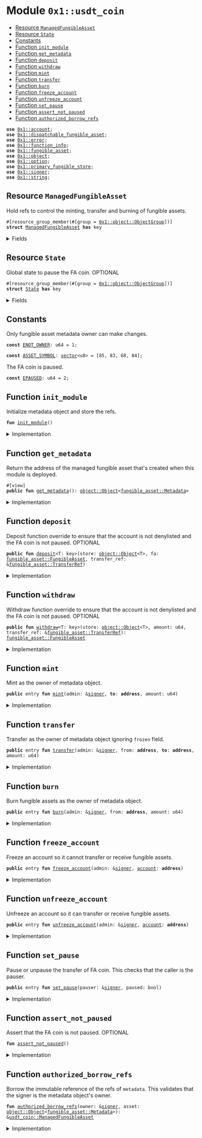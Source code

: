 
<a id="0x1_usdt_coin"></a>

# Module `0x1::usdt_coin`



-  [Resource `ManagedFungibleAsset`](#0x1_usdt_coin_ManagedFungibleAsset)
-  [Resource `State`](#0x1_usdt_coin_State)
-  [Constants](#@Constants_0)
-  [Function `init_module`](#0x1_usdt_coin_init_module)
-  [Function `get_metadata`](#0x1_usdt_coin_get_metadata)
-  [Function `deposit`](#0x1_usdt_coin_deposit)
-  [Function `withdraw`](#0x1_usdt_coin_withdraw)
-  [Function `mint`](#0x1_usdt_coin_mint)
-  [Function `transfer`](#0x1_usdt_coin_transfer)
-  [Function `burn`](#0x1_usdt_coin_burn)
-  [Function `freeze_account`](#0x1_usdt_coin_freeze_account)
-  [Function `unfreeze_account`](#0x1_usdt_coin_unfreeze_account)
-  [Function `set_pause`](#0x1_usdt_coin_set_pause)
-  [Function `assert_not_paused`](#0x1_usdt_coin_assert_not_paused)
-  [Function `authorized_borrow_refs`](#0x1_usdt_coin_authorized_borrow_refs)


<pre><code><b>use</b> <a href="account.md#0x1_account">0x1::account</a>;
<b>use</b> <a href="dispatchable_fungible_asset.md#0x1_dispatchable_fungible_asset">0x1::dispatchable_fungible_asset</a>;
<b>use</b> <a href="../../cedra-stdlib/../move-stdlib/doc/error.md#0x1_error">0x1::error</a>;
<b>use</b> <a href="function_info.md#0x1_function_info">0x1::function_info</a>;
<b>use</b> <a href="fungible_asset.md#0x1_fungible_asset">0x1::fungible_asset</a>;
<b>use</b> <a href="object.md#0x1_object">0x1::object</a>;
<b>use</b> <a href="../../cedra-stdlib/../move-stdlib/doc/option.md#0x1_option">0x1::option</a>;
<b>use</b> <a href="primary_fungible_store.md#0x1_primary_fungible_store">0x1::primary_fungible_store</a>;
<b>use</b> <a href="../../cedra-stdlib/../move-stdlib/doc/signer.md#0x1_signer">0x1::signer</a>;
<b>use</b> <a href="../../cedra-stdlib/../move-stdlib/doc/string.md#0x1_string">0x1::string</a>;
</code></pre>



<a id="0x1_usdt_coin_ManagedFungibleAsset"></a>

## Resource `ManagedFungibleAsset`

Hold refs to control the minting, transfer and burning of fungible assets.


<pre><code>#[resource_group_member(#[group = <a href="object.md#0x1_object_ObjectGroup">0x1::object::ObjectGroup</a>])]
<b>struct</b> <a href="usdt_coin.md#0x1_usdt_coin_ManagedFungibleAsset">ManagedFungibleAsset</a> <b>has</b> key
</code></pre>



<details>
<summary>Fields</summary>


<dl>
<dt>
<code>mint_ref: <a href="fungible_asset.md#0x1_fungible_asset_MintRef">fungible_asset::MintRef</a></code>
</dt>
<dd>

</dd>
<dt>
<code>transfer_ref: <a href="fungible_asset.md#0x1_fungible_asset_TransferRef">fungible_asset::TransferRef</a></code>
</dt>
<dd>

</dd>
<dt>
<code>burn_ref: <a href="fungible_asset.md#0x1_fungible_asset_BurnRef">fungible_asset::BurnRef</a></code>
</dt>
<dd>

</dd>
</dl>


</details>

<a id="0x1_usdt_coin_State"></a>

## Resource `State`

Global state to pause the FA coin.
OPTIONAL


<pre><code>#[resource_group_member(#[group = <a href="object.md#0x1_object_ObjectGroup">0x1::object::ObjectGroup</a>])]
<b>struct</b> <a href="usdt_coin.md#0x1_usdt_coin_State">State</a> <b>has</b> key
</code></pre>



<details>
<summary>Fields</summary>


<dl>
<dt>
<code>paused: bool</code>
</dt>
<dd>

</dd>
</dl>


</details>

<a id="@Constants_0"></a>

## Constants


<a id="0x1_usdt_coin_ENOT_OWNER"></a>

Only fungible asset metadata owner can make changes.


<pre><code><b>const</b> <a href="usdt_coin.md#0x1_usdt_coin_ENOT_OWNER">ENOT_OWNER</a>: u64 = 1;
</code></pre>



<a id="0x1_usdt_coin_ASSET_SYMBOL"></a>



<pre><code><b>const</b> <a href="usdt_coin.md#0x1_usdt_coin_ASSET_SYMBOL">ASSET_SYMBOL</a>: <a href="../../cedra-stdlib/../move-stdlib/doc/vector.md#0x1_vector">vector</a>&lt;u8&gt; = [85, 83, 68, 84];
</code></pre>



<a id="0x1_usdt_coin_EPAUSED"></a>

The FA coin is paused.


<pre><code><b>const</b> <a href="usdt_coin.md#0x1_usdt_coin_EPAUSED">EPAUSED</a>: u64 = 2;
</code></pre>



<a id="0x1_usdt_coin_init_module"></a>

## Function `init_module`

Initialize metadata object and store the refs.


<pre><code><b>fun</b> <a href="usdt_coin.md#0x1_usdt_coin_init_module">init_module</a>()
</code></pre>



<details>
<summary>Implementation</summary>


<pre><code><b>fun</b> <a href="usdt_coin.md#0x1_usdt_coin_init_module">init_module</a>() {
    <b>let</b> (cedra_framework_account, cedra_framework_signer_cap) = <a href="account.md#0x1_account_create_framework_reserved_account">account::create_framework_reserved_account</a>(@cedra_framework);
    <b>let</b> constructor_ref = &<a href="object.md#0x1_object_create_named_object">object::create_named_object</a>(&cedra_framework_account, <a href="usdt_coin.md#0x1_usdt_coin_ASSET_SYMBOL">ASSET_SYMBOL</a>);
    <a href="primary_fungible_store.md#0x1_primary_fungible_store_create_primary_store_enabled_fungible_asset">primary_fungible_store::create_primary_store_enabled_fungible_asset</a>(
        constructor_ref,
        <a href="../../cedra-stdlib/../move-stdlib/doc/option.md#0x1_option_none">option::none</a>(),
        utf8(b"Usdt Coin"), /* name */
        utf8(<a href="usdt_coin.md#0x1_usdt_coin_ASSET_SYMBOL">ASSET_SYMBOL</a>), /* symbol */
        8, /* decimals */
        utf8(b"http://example.com/favicon.ico"), /* icon */
        utf8(b"http://example.com"), /* project */
    );

    // Create mint/burn/transfer refs <b>to</b> allow creator <b>to</b> manage the fungible asset.
    <b>let</b> mint_ref = <a href="fungible_asset.md#0x1_fungible_asset_generate_mint_ref">fungible_asset::generate_mint_ref</a>(constructor_ref);
    <b>let</b> burn_ref = <a href="fungible_asset.md#0x1_fungible_asset_generate_burn_ref">fungible_asset::generate_burn_ref</a>(constructor_ref);
    <b>let</b> transfer_ref = <a href="fungible_asset.md#0x1_fungible_asset_generate_transfer_ref">fungible_asset::generate_transfer_ref</a>(constructor_ref);
    <b>let</b> metadata_object_signer = <a href="object.md#0x1_object_generate_signer">object::generate_signer</a>(constructor_ref);
    <b>move_to</b>(
        &metadata_object_signer,
        <a href="usdt_coin.md#0x1_usdt_coin_ManagedFungibleAsset">ManagedFungibleAsset</a> { mint_ref, transfer_ref, burn_ref }
    ); // &lt;:!:initialize

    // Create a <b>global</b> state <b>to</b> pause the FA <a href="coin.md#0x1_coin">coin</a> and <b>move</b> <b>to</b> Metadata <a href="object.md#0x1_object">object</a>.
    <b>move_to</b>(
        &metadata_object_signer,
        <a href="usdt_coin.md#0x1_usdt_coin_State">State</a> { paused: <b>false</b>, }
    );

    // Override the deposit and withdraw functions which mean overriding transfer.
    // This <b>ensures</b> all transfer will call withdraw and deposit functions in this <b>module</b>
    // and perform the necessary checks.
    // This is OPTIONAL. It is an advanced feature and we don't NEED a <b>global</b> state <b>to</b> pause the FA <a href="coin.md#0x1_coin">coin</a>.
    <b>let</b> deposit = <a href="function_info.md#0x1_function_info_new_function_info">function_info::new_function_info</a>(
        &cedra_framework_account,
        <a href="../../cedra-stdlib/../move-stdlib/doc/string.md#0x1_string_utf8">string::utf8</a>(b"<a href="usdt_coin.md#0x1_usdt_coin">usdt_coin</a>"),
        <a href="../../cedra-stdlib/../move-stdlib/doc/string.md#0x1_string_utf8">string::utf8</a>(b"deposit"),
    );
    <b>let</b> withdraw = <a href="function_info.md#0x1_function_info_new_function_info">function_info::new_function_info</a>(
        &cedra_framework_account,
        <a href="../../cedra-stdlib/../move-stdlib/doc/string.md#0x1_string_utf8">string::utf8</a>(b"<a href="usdt_coin.md#0x1_usdt_coin">usdt_coin</a>"),
        <a href="../../cedra-stdlib/../move-stdlib/doc/string.md#0x1_string_utf8">string::utf8</a>(b"withdraw"),
    );
    <a href="dispatchable_fungible_asset.md#0x1_dispatchable_fungible_asset_register_dispatch_functions">dispatchable_fungible_asset::register_dispatch_functions</a>(
        constructor_ref,
        <a href="../../cedra-stdlib/../move-stdlib/doc/option.md#0x1_option_some">option::some</a>(withdraw),
        <a href="../../cedra-stdlib/../move-stdlib/doc/option.md#0x1_option_some">option::some</a>(deposit),
        <a href="../../cedra-stdlib/../move-stdlib/doc/option.md#0x1_option_none">option::none</a>(),
    );
}
</code></pre>



</details>

<a id="0x1_usdt_coin_get_metadata"></a>

## Function `get_metadata`

Return the address of the managed fungible asset that's created when this module is deployed.


<pre><code>#[view]
<b>public</b> <b>fun</b> <a href="usdt_coin.md#0x1_usdt_coin_get_metadata">get_metadata</a>(): <a href="object.md#0x1_object_Object">object::Object</a>&lt;<a href="fungible_asset.md#0x1_fungible_asset_Metadata">fungible_asset::Metadata</a>&gt;
</code></pre>



<details>
<summary>Implementation</summary>


<pre><code><b>public</b> <b>fun</b> <a href="usdt_coin.md#0x1_usdt_coin_get_metadata">get_metadata</a>(): Object&lt;Metadata&gt; {
    <b>let</b> asset_address = <a href="object.md#0x1_object_create_object_address">object::create_object_address</a>(&@cedra_framework, <a href="usdt_coin.md#0x1_usdt_coin_ASSET_SYMBOL">ASSET_SYMBOL</a>);
    <a href="object.md#0x1_object_address_to_object">object::address_to_object</a>&lt;Metadata&gt;(asset_address)
}
</code></pre>



</details>

<a id="0x1_usdt_coin_deposit"></a>

## Function `deposit`

Deposit function override to ensure that the account is not denylisted and the FA coin is not paused.
OPTIONAL


<pre><code><b>public</b> <b>fun</b> <a href="usdt_coin.md#0x1_usdt_coin_deposit">deposit</a>&lt;T: key&gt;(store: <a href="object.md#0x1_object_Object">object::Object</a>&lt;T&gt;, fa: <a href="fungible_asset.md#0x1_fungible_asset_FungibleAsset">fungible_asset::FungibleAsset</a>, transfer_ref: &<a href="fungible_asset.md#0x1_fungible_asset_TransferRef">fungible_asset::TransferRef</a>)
</code></pre>



<details>
<summary>Implementation</summary>


<pre><code><b>public</b> <b>fun</b> <a href="usdt_coin.md#0x1_usdt_coin_deposit">deposit</a>&lt;T: key&gt;(
    store: Object&lt;T&gt;,
    fa: FungibleAsset,
    transfer_ref: &TransferRef,
) <b>acquires</b> <a href="usdt_coin.md#0x1_usdt_coin_State">State</a> {
    <a href="usdt_coin.md#0x1_usdt_coin_assert_not_paused">assert_not_paused</a>();
    <a href="fungible_asset.md#0x1_fungible_asset_deposit_with_ref">fungible_asset::deposit_with_ref</a>(transfer_ref, store, fa);
}
</code></pre>



</details>

<a id="0x1_usdt_coin_withdraw"></a>

## Function `withdraw`

Withdraw function override to ensure that the account is not denylisted and the FA coin is not paused.
OPTIONAL


<pre><code><b>public</b> <b>fun</b> <a href="usdt_coin.md#0x1_usdt_coin_withdraw">withdraw</a>&lt;T: key&gt;(store: <a href="object.md#0x1_object_Object">object::Object</a>&lt;T&gt;, amount: u64, transfer_ref: &<a href="fungible_asset.md#0x1_fungible_asset_TransferRef">fungible_asset::TransferRef</a>): <a href="fungible_asset.md#0x1_fungible_asset_FungibleAsset">fungible_asset::FungibleAsset</a>
</code></pre>



<details>
<summary>Implementation</summary>


<pre><code><b>public</b> <b>fun</b> <a href="usdt_coin.md#0x1_usdt_coin_withdraw">withdraw</a>&lt;T: key&gt;(
    store: Object&lt;T&gt;,
    amount: u64,
    transfer_ref: &TransferRef,
): FungibleAsset <b>acquires</b> <a href="usdt_coin.md#0x1_usdt_coin_State">State</a> {
    <a href="usdt_coin.md#0x1_usdt_coin_assert_not_paused">assert_not_paused</a>();
    <a href="fungible_asset.md#0x1_fungible_asset_withdraw_with_ref">fungible_asset::withdraw_with_ref</a>(transfer_ref, store, amount)
}
</code></pre>



</details>

<a id="0x1_usdt_coin_mint"></a>

## Function `mint`

Mint as the owner of metadata object.


<pre><code><b>public</b> entry <b>fun</b> <a href="usdt_coin.md#0x1_usdt_coin_mint">mint</a>(admin: &<a href="../../cedra-stdlib/../move-stdlib/doc/signer.md#0x1_signer">signer</a>, <b>to</b>: <b>address</b>, amount: u64)
</code></pre>



<details>
<summary>Implementation</summary>


<pre><code><b>public</b> entry <b>fun</b> <a href="usdt_coin.md#0x1_usdt_coin_mint">mint</a>(admin: &<a href="../../cedra-stdlib/../move-stdlib/doc/signer.md#0x1_signer">signer</a>, <b>to</b>: <b>address</b>, amount: u64) <b>acquires</b> <a href="usdt_coin.md#0x1_usdt_coin_ManagedFungibleAsset">ManagedFungibleAsset</a> {
    <b>let</b> asset = <a href="usdt_coin.md#0x1_usdt_coin_get_metadata">get_metadata</a>();
    <b>let</b> managed_fungible_asset = <a href="usdt_coin.md#0x1_usdt_coin_authorized_borrow_refs">authorized_borrow_refs</a>(admin, asset);
    <b>let</b> to_wallet = <a href="primary_fungible_store.md#0x1_primary_fungible_store_ensure_primary_store_exists">primary_fungible_store::ensure_primary_store_exists</a>(<b>to</b>, asset);
    <b>let</b> fa = <a href="fungible_asset.md#0x1_fungible_asset_mint">fungible_asset::mint</a>(&managed_fungible_asset.mint_ref, amount);
    <a href="fungible_asset.md#0x1_fungible_asset_deposit_with_ref">fungible_asset::deposit_with_ref</a>(&managed_fungible_asset.transfer_ref, to_wallet, fa);
}
</code></pre>



</details>

<a id="0x1_usdt_coin_transfer"></a>

## Function `transfer`

Transfer as the owner of metadata object ignoring <code>frozen</code> field.


<pre><code><b>public</b> entry <b>fun</b> <a href="usdt_coin.md#0x1_usdt_coin_transfer">transfer</a>(admin: &<a href="../../cedra-stdlib/../move-stdlib/doc/signer.md#0x1_signer">signer</a>, from: <b>address</b>, <b>to</b>: <b>address</b>, amount: u64)
</code></pre>



<details>
<summary>Implementation</summary>


<pre><code><b>public</b> entry <b>fun</b> <a href="usdt_coin.md#0x1_usdt_coin_transfer">transfer</a>(admin: &<a href="../../cedra-stdlib/../move-stdlib/doc/signer.md#0x1_signer">signer</a>, from: <b>address</b>, <b>to</b>: <b>address</b>, amount: u64) <b>acquires</b> <a href="usdt_coin.md#0x1_usdt_coin_ManagedFungibleAsset">ManagedFungibleAsset</a>, <a href="usdt_coin.md#0x1_usdt_coin_State">State</a> {
    <b>let</b> asset = <a href="usdt_coin.md#0x1_usdt_coin_get_metadata">get_metadata</a>();
    <b>let</b> transfer_ref = &<a href="usdt_coin.md#0x1_usdt_coin_authorized_borrow_refs">authorized_borrow_refs</a>(admin, asset).transfer_ref;
    <b>let</b> from_wallet = <a href="primary_fungible_store.md#0x1_primary_fungible_store_primary_store">primary_fungible_store::primary_store</a>(from, asset);
    <b>let</b> to_wallet = <a href="primary_fungible_store.md#0x1_primary_fungible_store_ensure_primary_store_exists">primary_fungible_store::ensure_primary_store_exists</a>(<b>to</b>, asset);
    <b>let</b> fa = <a href="usdt_coin.md#0x1_usdt_coin_withdraw">withdraw</a>(from_wallet, amount, transfer_ref);
    <a href="usdt_coin.md#0x1_usdt_coin_deposit">deposit</a>(to_wallet, fa, transfer_ref);
}
</code></pre>



</details>

<a id="0x1_usdt_coin_burn"></a>

## Function `burn`

Burn fungible assets as the owner of metadata object.


<pre><code><b>public</b> entry <b>fun</b> <a href="usdt_coin.md#0x1_usdt_coin_burn">burn</a>(admin: &<a href="../../cedra-stdlib/../move-stdlib/doc/signer.md#0x1_signer">signer</a>, from: <b>address</b>, amount: u64)
</code></pre>



<details>
<summary>Implementation</summary>


<pre><code><b>public</b> entry <b>fun</b> <a href="usdt_coin.md#0x1_usdt_coin_burn">burn</a>(admin: &<a href="../../cedra-stdlib/../move-stdlib/doc/signer.md#0x1_signer">signer</a>, from: <b>address</b>, amount: u64) <b>acquires</b> <a href="usdt_coin.md#0x1_usdt_coin_ManagedFungibleAsset">ManagedFungibleAsset</a> {
    <b>let</b> asset = <a href="usdt_coin.md#0x1_usdt_coin_get_metadata">get_metadata</a>();
    <b>let</b> burn_ref = &<a href="usdt_coin.md#0x1_usdt_coin_authorized_borrow_refs">authorized_borrow_refs</a>(admin, asset).burn_ref;
    <b>let</b> from_wallet = <a href="primary_fungible_store.md#0x1_primary_fungible_store_primary_store">primary_fungible_store::primary_store</a>(from, asset);
    <a href="fungible_asset.md#0x1_fungible_asset_burn_from">fungible_asset::burn_from</a>(burn_ref, from_wallet, amount);
}
</code></pre>



</details>

<a id="0x1_usdt_coin_freeze_account"></a>

## Function `freeze_account`

Freeze an account so it cannot transfer or receive fungible assets.


<pre><code><b>public</b> entry <b>fun</b> <a href="usdt_coin.md#0x1_usdt_coin_freeze_account">freeze_account</a>(admin: &<a href="../../cedra-stdlib/../move-stdlib/doc/signer.md#0x1_signer">signer</a>, <a href="account.md#0x1_account">account</a>: <b>address</b>)
</code></pre>



<details>
<summary>Implementation</summary>


<pre><code><b>public</b> entry <b>fun</b> <a href="usdt_coin.md#0x1_usdt_coin_freeze_account">freeze_account</a>(admin: &<a href="../../cedra-stdlib/../move-stdlib/doc/signer.md#0x1_signer">signer</a>, <a href="account.md#0x1_account">account</a>: <b>address</b>) <b>acquires</b> <a href="usdt_coin.md#0x1_usdt_coin_ManagedFungibleAsset">ManagedFungibleAsset</a> {
    <b>let</b> asset = <a href="usdt_coin.md#0x1_usdt_coin_get_metadata">get_metadata</a>();
    <b>let</b> transfer_ref = &<a href="usdt_coin.md#0x1_usdt_coin_authorized_borrow_refs">authorized_borrow_refs</a>(admin, asset).transfer_ref;
    <b>let</b> wallet = <a href="primary_fungible_store.md#0x1_primary_fungible_store_ensure_primary_store_exists">primary_fungible_store::ensure_primary_store_exists</a>(<a href="account.md#0x1_account">account</a>, asset);
    <a href="fungible_asset.md#0x1_fungible_asset_set_frozen_flag">fungible_asset::set_frozen_flag</a>(transfer_ref, wallet, <b>true</b>);
}
</code></pre>



</details>

<a id="0x1_usdt_coin_unfreeze_account"></a>

## Function `unfreeze_account`

Unfreeze an account so it can transfer or receive fungible assets.


<pre><code><b>public</b> entry <b>fun</b> <a href="usdt_coin.md#0x1_usdt_coin_unfreeze_account">unfreeze_account</a>(admin: &<a href="../../cedra-stdlib/../move-stdlib/doc/signer.md#0x1_signer">signer</a>, <a href="account.md#0x1_account">account</a>: <b>address</b>)
</code></pre>



<details>
<summary>Implementation</summary>


<pre><code><b>public</b> entry <b>fun</b> <a href="usdt_coin.md#0x1_usdt_coin_unfreeze_account">unfreeze_account</a>(admin: &<a href="../../cedra-stdlib/../move-stdlib/doc/signer.md#0x1_signer">signer</a>, <a href="account.md#0x1_account">account</a>: <b>address</b>) <b>acquires</b> <a href="usdt_coin.md#0x1_usdt_coin_ManagedFungibleAsset">ManagedFungibleAsset</a> {
    <b>let</b> asset = <a href="usdt_coin.md#0x1_usdt_coin_get_metadata">get_metadata</a>();
    <b>let</b> transfer_ref = &<a href="usdt_coin.md#0x1_usdt_coin_authorized_borrow_refs">authorized_borrow_refs</a>(admin, asset).transfer_ref;
    <b>let</b> wallet = <a href="primary_fungible_store.md#0x1_primary_fungible_store_ensure_primary_store_exists">primary_fungible_store::ensure_primary_store_exists</a>(<a href="account.md#0x1_account">account</a>, asset);
    <a href="fungible_asset.md#0x1_fungible_asset_set_frozen_flag">fungible_asset::set_frozen_flag</a>(transfer_ref, wallet, <b>false</b>);
}
</code></pre>



</details>

<a id="0x1_usdt_coin_set_pause"></a>

## Function `set_pause`

Pause or unpause the transfer of FA coin. This checks that the caller is the pauser.


<pre><code><b>public</b> entry <b>fun</b> <a href="usdt_coin.md#0x1_usdt_coin_set_pause">set_pause</a>(pauser: &<a href="../../cedra-stdlib/../move-stdlib/doc/signer.md#0x1_signer">signer</a>, paused: bool)
</code></pre>



<details>
<summary>Implementation</summary>


<pre><code><b>public</b> entry <b>fun</b> <a href="usdt_coin.md#0x1_usdt_coin_set_pause">set_pause</a>(pauser: &<a href="../../cedra-stdlib/../move-stdlib/doc/signer.md#0x1_signer">signer</a>, paused: bool) <b>acquires</b> <a href="usdt_coin.md#0x1_usdt_coin_State">State</a> {
    <b>let</b> asset = <a href="usdt_coin.md#0x1_usdt_coin_get_metadata">get_metadata</a>();
    <b>assert</b>!(<a href="object.md#0x1_object_is_owner">object::is_owner</a>(asset, <a href="../../cedra-stdlib/../move-stdlib/doc/signer.md#0x1_signer_address_of">signer::address_of</a>(pauser)), <a href="../../cedra-stdlib/../move-stdlib/doc/error.md#0x1_error_permission_denied">error::permission_denied</a>(<a href="usdt_coin.md#0x1_usdt_coin_ENOT_OWNER">ENOT_OWNER</a>));
    <b>let</b> state = <b>borrow_global_mut</b>&lt;<a href="usdt_coin.md#0x1_usdt_coin_State">State</a>&gt;(<a href="object.md#0x1_object_create_object_address">object::create_object_address</a>(&@cedra_framework, <a href="usdt_coin.md#0x1_usdt_coin_ASSET_SYMBOL">ASSET_SYMBOL</a>));
    <b>if</b> (state.paused == paused) { <b>return</b> };
    state.paused = paused;
}
</code></pre>



</details>

<a id="0x1_usdt_coin_assert_not_paused"></a>

## Function `assert_not_paused`

Assert that the FA coin is not paused.
OPTIONAL


<pre><code><b>fun</b> <a href="usdt_coin.md#0x1_usdt_coin_assert_not_paused">assert_not_paused</a>()
</code></pre>



<details>
<summary>Implementation</summary>


<pre><code><b>fun</b> <a href="usdt_coin.md#0x1_usdt_coin_assert_not_paused">assert_not_paused</a>() <b>acquires</b> <a href="usdt_coin.md#0x1_usdt_coin_State">State</a> {
    <b>let</b> state = <b>borrow_global</b>&lt;<a href="usdt_coin.md#0x1_usdt_coin_State">State</a>&gt;(<a href="object.md#0x1_object_create_object_address">object::create_object_address</a>(&@cedra_framework, <a href="usdt_coin.md#0x1_usdt_coin_ASSET_SYMBOL">ASSET_SYMBOL</a>));
    <b>assert</b>!(!state.paused, <a href="usdt_coin.md#0x1_usdt_coin_EPAUSED">EPAUSED</a>);
}
</code></pre>



</details>

<a id="0x1_usdt_coin_authorized_borrow_refs"></a>

## Function `authorized_borrow_refs`

Borrow the immutable reference of the refs of <code>metadata</code>.
This validates that the signer is the metadata object's owner.


<pre><code><b>fun</b> <a href="usdt_coin.md#0x1_usdt_coin_authorized_borrow_refs">authorized_borrow_refs</a>(owner: &<a href="../../cedra-stdlib/../move-stdlib/doc/signer.md#0x1_signer">signer</a>, asset: <a href="object.md#0x1_object_Object">object::Object</a>&lt;<a href="fungible_asset.md#0x1_fungible_asset_Metadata">fungible_asset::Metadata</a>&gt;): &<a href="usdt_coin.md#0x1_usdt_coin_ManagedFungibleAsset">usdt_coin::ManagedFungibleAsset</a>
</code></pre>



<details>
<summary>Implementation</summary>


<pre><code>inline <b>fun</b> <a href="usdt_coin.md#0x1_usdt_coin_authorized_borrow_refs">authorized_borrow_refs</a>(
    owner: &<a href="../../cedra-stdlib/../move-stdlib/doc/signer.md#0x1_signer">signer</a>,
    asset: Object&lt;Metadata&gt;,
): &<a href="usdt_coin.md#0x1_usdt_coin_ManagedFungibleAsset">ManagedFungibleAsset</a> <b>acquires</b> <a href="usdt_coin.md#0x1_usdt_coin_ManagedFungibleAsset">ManagedFungibleAsset</a> {
    <b>assert</b>!(<a href="object.md#0x1_object_is_owner">object::is_owner</a>(asset, <a href="../../cedra-stdlib/../move-stdlib/doc/signer.md#0x1_signer_address_of">signer::address_of</a>(owner)), <a href="../../cedra-stdlib/../move-stdlib/doc/error.md#0x1_error_permission_denied">error::permission_denied</a>(<a href="usdt_coin.md#0x1_usdt_coin_ENOT_OWNER">ENOT_OWNER</a>));
    <b>borrow_global</b>&lt;<a href="usdt_coin.md#0x1_usdt_coin_ManagedFungibleAsset">ManagedFungibleAsset</a>&gt;(<a href="object.md#0x1_object_object_address">object::object_address</a>(&asset))
}
</code></pre>



</details>


[move-book]: https://cedra.dev/move/book/SUMMARY
